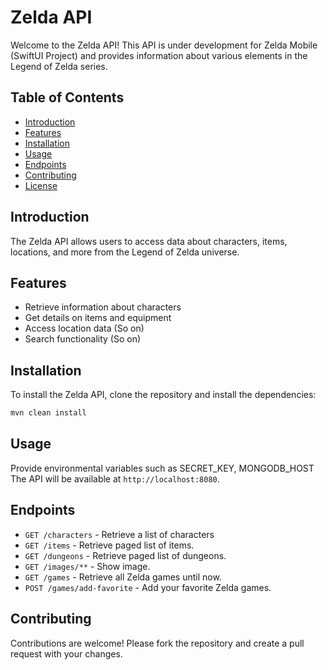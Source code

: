 # Zelda API

Welcome to the Zelda API! This API is under development for Zelda Mobile (SwiftUI Project) and provides information about various elements in the Legend of Zelda series.

## Table of Contents
- [Introduction](#introduction)
- [Features](#features)
- [Installation](#installation)
- [Usage](#usage)
- [Endpoints](#endpoints)
- [Contributing](#contributing)
- [License](#license)

## Introduction
The Zelda API allows users to access data about characters, items, locations, and more from the Legend of Zelda universe.

## Features
- Retrieve information about characters
- Get details on items and equipment
- Access location data (So on)
- Search functionality (So on)

## Installation
To install the Zelda API, clone the repository and install the dependencies:

```bash
mvn clean install
```

## Usage
Provide environmental variables such as SECRET_KEY, MONGODB_HOST
The API will be available at `http://localhost:8080`.

## Endpoints
- `GET /characters` - Retrieve a list of characters
- `GET /items` - Retrieve paged list of items.
- `GET /dungeons` - Retrieve paged list of dungeons.
- `GET /images/**` - Show image.
- `GET /games` - Retrieve all Zelda games until now.
- `POST /games/add-favorite` - Add your favorite Zelda games.

## Contributing
Contributions are welcome! Please fork the repository and create a pull request with your changes.